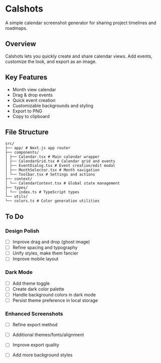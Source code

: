 # Calshots

A simple calendar screenshot generator for sharing project timelines and roadmaps.

## Overview

Calshots lets you quickly create and share calendar views. Add events, customize the look, and export as an image.

## Key Features

- Month view calendar
- Drag & drop events
- Quick event creation
- Customizable backgrounds and styling
- Export to PNG
- Copy to clipboard

## File Structure
```
src/
├── app/ # Next.js app router
├── components/
│ ├── Calendar.tsx # Main calendar wrapper
│ ├── CalendarGrid.tsx # Calendar grid and events
│ ├── EventDialog.tsx # Event creation/edit modal
│ ├── MonthSelector.tsx # Month navigation
│ └── Toolbar.tsx # Settings and actions
├── context/
│ └── CalendarContext.tsx # Global state management
├── types/
│ └── index.ts # TypeScript types
└── utils/
└── colors.ts # Color generation utilities
```

## To Do

### Design Polish
- [ ] Improve drag and drop (ghost image)
- [ ] Refine spacing and typography
- [ ] Unify styles, make them fancier
- [ ] Improve mobile layout

### Dark Mode
- [ ] Add theme toggle
- [ ] Create dark color palette
- [ ] Handle background colors in dark mode
- [ ] Persist theme preference in local storage

### Enhanced Screenshots
- [ ] Refine export method
- [ ] Additional themes/fonts/alignment
- [ ] Improve export quality
- [ ] Add more background styles

